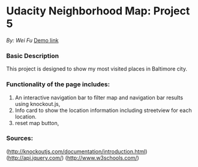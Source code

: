 # Udacity Neighborhood Map: Project 5
*By: Wei Fu* [Demo link](https://fupangpangpang.github.io/Neighborhood_Map)

  

### Basic Description
This project is designed to show my most visited places in Baltimore city.

### Functionality of the page includes:
1. An interactive navigation bar to filter map and navigation bar results using knockout.js, 
3. Info card to show the location information including streetview for each location. 
2. reset map button, 


### Sources:
(http://knockoutjs.com/documentation/introduction.html)
(http://api.jquery.com/)
(http://www.w3schools.com/)
